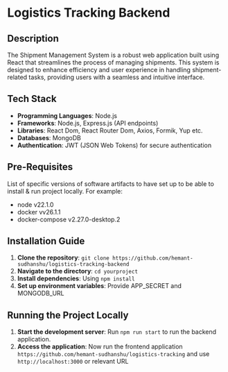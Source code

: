 # Logistics Tracking Backend

## Description
The Shipment Management System is a robust web application built using React that streamlines the process of managing shipments. This system is designed to enhance efficiency and user experience in handling shipment-related tasks, providing users with a seamless and intuitive interface.

## Tech Stack
- **Programming Languages**: Node.js
- **Frameworks**: Node.js, Express.js (API endpoints) 
- **Libraries**: React Dom, React Router Dom, Axios, Formik, Yup etc.
- **Databases**: MongoDB
- **Authentication**: JWT (JSON Web Tokens) for secure authentication

## Pre-Requisites
List of specific versions of software artifacts to have set up to be able to 
install & run project locally. For example:
- node v22.1.0
- docker vv26.1.1
- docker-compose v2.27.0-desktop.2           
            
## Installation Guide
1. **Clone the repository**: `git clone https://github.com/hemant-sudhanshu/logistics-tracking-backend`
2. **Navigate to the directory**: `cd yourproject`
3. **Install dependencies**: Using `npm install`
4. **Set up environment variables**: Provide APP_SECRET and MONGODB_URL

## Running the Project Locally
1. **Start the development server**: Run `npm run start` to run the backend application.
2. **Access the application**: Now run the frontend application `https://github.com/hemant-sudhanshu/logistics-tracking` and use `http://localhost:3000` or relevant URL

